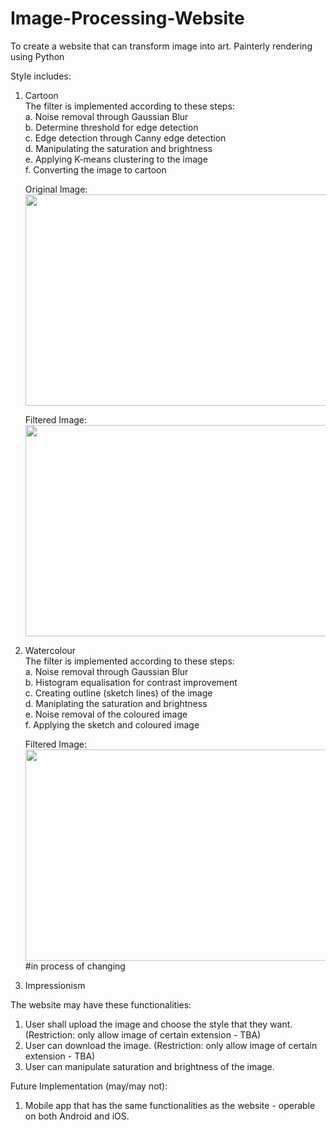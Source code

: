 # Image-Processing-Website
 To create a website that can transform image into art.
 Painterly rendering using Python
 
 Style includes:
 1. Cartoon<br />
    The filter is implemented according to these steps:<br />
    a. Noise removal through Gaussian Blur<br />
    b. Determine threshold for edge detection<br />
    c. Edge detection through Canny edge detection<br />
    d. Manipulating the saturation and brightness<br />
    e. Applying K-means clustering to the image<br />
    f. Converting the image to cartoon<br />
    
    Original Image:<br />
    <img src="https://github.com/YeoYiXin/Image-Processing-App/assets/89788614/9c24d033-754d-4682-b498-cc5a0db09090" width="600" height="338">
 
    Filtered Image: <br />
    <img src="https://github.com/YeoYiXin/Image-Processing-App/assets/89788614/0d7da203-4c49-4f24-9f24-bc97ea70a00a" width="600" height="338">
    
 2. Watercolour<br />
    The filter is implemented according to these steps:<br />
    a. Noise removal through Gaussian Blur<br />
    b. Histogram equalisation for contrast improvement<br />
    c. Creating outline (sketch lines) of the image<br />
    d. Maniplating the saturation and brightness<br />
    e. Noise removal of the coloured image<br />
    f. Applying the sketch and coloured image<br />

    Filtered Image: <br />
    <img src="https://github.com/YeoYiXin/Image-Processing-App/assets/89788614/c2f96f56-2f5d-4519-a49b-88d49081f189" width="600" height="338">
    #in process of changing <br />
    
 3. Impressionism
    
 The website may have these functionalities:
 1. User shall upload the image and choose the style that they want. (Restriction: only allow image of certain extension - TBA)
 2. User can download the image. (Restriction: only allow image of certain extension - TBA)
 3. User can manipulate saturation and brightness of the image.

 Future Implementation (may/may not):
 1. Mobile app that has the same functionalities as the website - operable on both Android and iOS.



